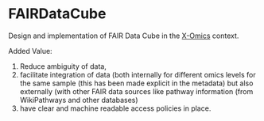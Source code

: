 # FAIRDataCube
Design and implementation of FAIR Data Cube in the [X-Omics](https://x-omics.nl/) context.

Added Value:
1. Reduce ambiguity of data, 
2. facilitate integration of data (both internally for different omics levels for the same sample (this has been made explicit in the metadata) but also externally (with other FAIR data sources like pathway information (from WikiPathways and other databases)
3. have clear and machine readable access policies in place.
